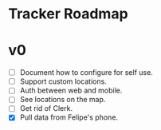 # Tracker Roadmap

# v0

- [ ] Document how to configure for self use.
- [ ] Support custom locations.
- [ ] Auth between web and mobile.
- [ ] See locations on the map.
- [ ] Get rid of Clerk.
- [x] Pull data from Felipe's phone.
